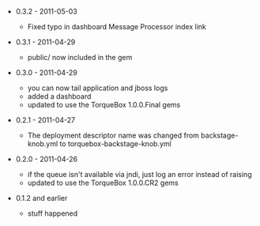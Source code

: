 * 0.3.2 - 2011-05-03
  * Fixed typo in dashboard Message Processor index link
  
* 0.3.1 - 2011-04-29
  * public/ now included in the gem
  
* 0.3.0 - 2011-04-29
  * you can now tail application and jboss logs
  * added a dashboard
  * updated to use the TorqueBox 1.0.0.Final gems
  
* 0.2.1 - 2011-04-27
  * The deployment descriptor name was changed from backstage-knob.yml to torquebox-backstage-knob.yml
  
* 0.2.0 - 2011-04-26
  * if the queue isn't available via jndi, just log an error instead of raising
  * updated to use the TorqueBox 1.0.0.CR2 gems
  
* 0.1.2 and earlier
  * stuff happened

